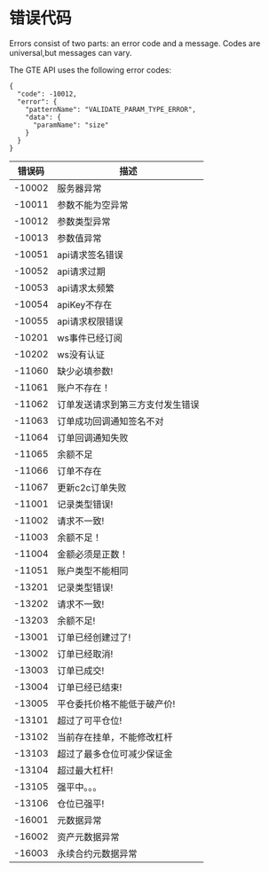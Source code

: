 # 错误代码

<aside class="notice">
Errors consist of two parts: an error code and a message.
Codes are universal,but messages can vary.
</aside>

The GTE API uses the following error codes:

```sell
{
  "code": -10012,
  "error": {
    "patternName": "VALIDATE_PARAM_TYPE_ERROR",
    "data": {
      "paramName": "size"
    }
  }
}
```

错误码 | 描述
---------- | -------
-10002 | 服务器异常
-10011 | 参数不能为空异常
-10012 | 参数类型异常
-10013 | 参数值异常
-10051 | api请求签名错误
-10052 | api请求过期
-10053 | api请求太频繁
-10054 | apiKey不存在
-10055 | api请求权限错误
-10201 | ws事件已经订阅
-10202 | ws没有认证
-11060 | 缺少必填参数!
-11061 | 账户不存在！
-11062 | 订单发送请求到第三方支付发生错误
-11063 | 订单成功回调通知签名不对
-11064 | 订单回调通知失败
-11065 | 余额不足
-11066 | 订单不存在
-11067 | 更新c2c订单失败
-11001 | 记录类型错误!
-11002 | 请求不一致!
-11003 | 余额不足！
-11004 | 金额必须是正数！
-11051 | 账户类型不能相同
-13201 | 记录类型错误!
-13202 | 请求不一致!
-13203 | 余额不足!
-13001 | 订单已经创建过了!
-13002 | 订单已经取消!
-13003 | 订单已成交!
-13004 | 订单已经已结束!
-13005 | 平仓委托价格不能低于破产价!
-13101 | 超过了可平仓位!
-13102 | 当前存在挂单，不能修改杠杆
-13103 | 超过了最多仓位可减少保证金
-13104 | 超过最大杠杆!
-13105 | 强平中。。。
-13106 | 仓位已强平!
-16001 | 元数据异常
-16002 | 资产元数据异常
-16003 | 永续合约元数据异常


